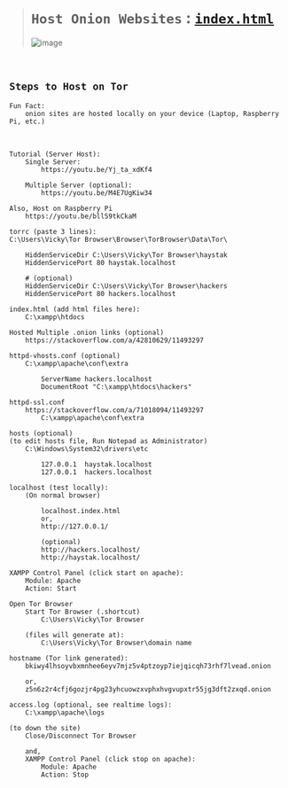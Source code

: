 ># `Host Onion Websites` : [`index.html`](https://github.com/imvickykumar999/haystak5njsmn2hqkewecpaxetahtwhsbsa64jom2k22z5afxhnpxfid.onion/blob/0b08ed7e1d233ca626348fbf49da90c5767c921c/index.html#L1)
>
>![image](https://github.com/imvickykumar999/Host-Onion/assets/50515418/5ccf936b-9c7c-4c50-9c25-2e6cc32c8667)

<br>

## `Steps to Host on Tor`

    Fun Fact: 
        onion sites are hosted locally on your device (Laptop, Raspberry Pi, etc.)

<br>

    Tutorial (Server Host):
        Single Server:
            https://youtu.be/Yj_ta_xdKf4

        Multiple Server (optional):
            https://youtu.be/M4E7UgKiw34

    Also, Host on Raspberry Pi
        https://youtu.be/bllS9tkCkaM

    torrc (paste 3 lines): 
    C:\Users\Vicky\Tor Browser\Browser\TorBrowser\Data\Tor\

        HiddenServiceDir C:\Users\Vicky\Tor Browser\haystak
        HiddenServicePort 80 haystak.localhost

        # (optional)
        HiddenServiceDir C:\Users\Vicky\Tor Browser\hackers
        HiddenServicePort 80 hackers.localhost

    index.html (add html files here): 
        C:\xampp\htdocs

    Hosted Multiple .onion links (optional)
        https://stackoverflow.com/a/42810629/11493297

    httpd-vhosts.conf (optional)
        C:\xampp\apache\conf\extra

            ServerName hackers.localhost
            DocumentRoot "C:\xampp\htdocs\hackers"

    httpd-ssl.conf
        https://stackoverflow.com/a/71018094/11493297
            C:\xampp\apache\conf\extra

    hosts (optional)
    (to edit hosts file, Run Notepad as Administrator)
        C:\Windows\System32\drivers\etc

            127.0.0.1  haystak.localhost
            127.0.0.1  hackers.localhost

    localhost (test locally):
        (On normal browser)

            localhost.index.html
            or,
            http://127.0.0.1/

            (optional)
            http://hackers.localhost/
            http://haystak.localhost/
        
    XAMPP Control Panel (click start on apache):
        Module: Apache
        Action: Start

    Open Tor Browser 
        Start Tor Browser (.shortcut)
            C:\Users\Vicky\Tor Browser

        (files will generate at):
            C:\Users\Vicky\Tor Browser\domain name

    hostname (Tor link generated):
        bkiwy4lhsoyvbxmnhee6eyv7mjz5v4ptzoyp7iejqicqh73rhf7lvead.onion

        or,
        z5n6z2r4cfj6gozjr4pg23yhcuowzxvphxhvgvupxtr55jg3dft2zxqd.onion

    access.log (optional, see realtime logs): 
        C:\xampp\apache\logs

    (to down the site)
        Close/Disconnect Tor Browser

        and,
        XAMPP Control Panel (click stop on apache):
            Module: Apache
            Action: Stop
